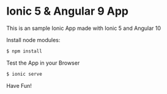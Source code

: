 # Ionic 5 & Angular 9 App
This is an sample Ionic App made with Ionic 5 and Angular 10

Install node modules:
```bash
$ npm install
```
Test the App in your Browser
```bash
$ ionic serve
```
Have Fun!
